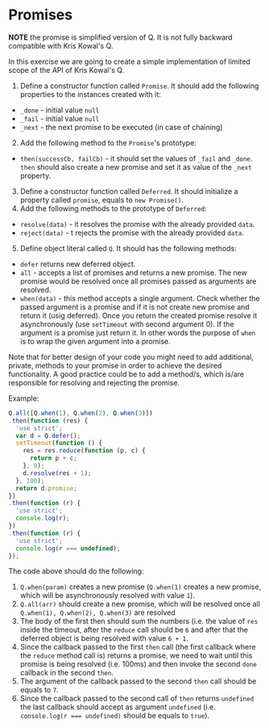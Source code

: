 # Promises

**NOTE** the promise is simplified version of Q. It is not fully backward compatible with Kris Kowal's Q.

In this exercise we are going to create a simple implementation of limited scope of the API of Kris Kowal's Q.

1. Define a constructor function called `Promise`. It should add the following properties to the instances created with it:
  * `_done` - initial value `null`
  * `_fail` - initial value `null`
  * `_next` - the next promise to be executed (in case of chaining)
2. Add the following method to the `Promise`'s prototype:
  * `then(successCb, failCb)` - it should set the values of `_fail` and `_done`. `then` should also create a new promise and set it as value of the `_next` property.
3. Define a constructor function called `Deferred`. It should initialize a property called `promise`, equals to `new Promise()`.
4. Add the following methods to the prototype of `Deferred`:
  * `resolve(data)` - it resolves the promise with the already provided `data`.
  * `reject(data)` - t rejects the promise with the already provided `data`.
5. Define object literal called `Q`. It should has the following methods:
  * `defer` returns new deferred object.
  * `all` - accepts a list of promises and returns a new promise. The new promise would be resolved once all promises passed as arguments are resolved.
  * `when(data)` - this method accepts a single argument. Check whether the passed argument is a promise and if it is not create new promise and return it (usig deferred). Once you return the created promise resolve it asynchronously (use `setTimeout` with second argument 0). If the argument is a promise just return it. In other words the purpose of `when` is to wrap the given argument into a promise.

Note that for better design of your code you might need to add additional, private, methods to your promise in order to achieve the desired functionality. A good practice could be to add a method/s, which is/are responsible for resolving and rejecting the promise.

Example:

```javascript
Q.all([Q.when(1), Q.when(2), Q.when(3)])
.then(function (res) {
  'use strict';
  var d = Q.defer();
  setTimeout(function () {
    res = res.reduce(function (p, c) {
      return p + c;
    }, 0);
    d.resolve(res + 1);
  }, 100);
  return d.promise;
})
.then(function (r) {
  'use strict';
  console.log(r);
})
.then(function (r) {
  'use strict';
  console.log(r === undefined);
});

```

The code above should do the following:
1. `Q.when(param)` creates a new promise (`Q.when(1)` creates a new promise, which will be asynchronously resolved with value `1`).
2. `Q.all(arr)` should create a new promise, which will be resolved once all `Q.when(1), Q.when(2), Q.when(3)` are resolved
3. The body of the first then should sum the numbers (i.e. the value of `res` inside the timeout, after the `reduce` call should be `6` and after that the deferred object is being resolved with value `6 + 1`.
4. Since the callback passed to the first `then` call (the first callback where the `reduce` method call is) returns a promise, we need to wait until this promise is being resolved (i.e. 100ms) and then invoke the second `done` callback in the second `then`.
5. The argument of the callback passed to the second `then` call should be equals to `7`.
6. Since the callback passed to the second call of `then` returns `undefined` the last callback should accept as argument `undefined` (i.e. `console.log(r === undefined)` should be equals to `true`).

